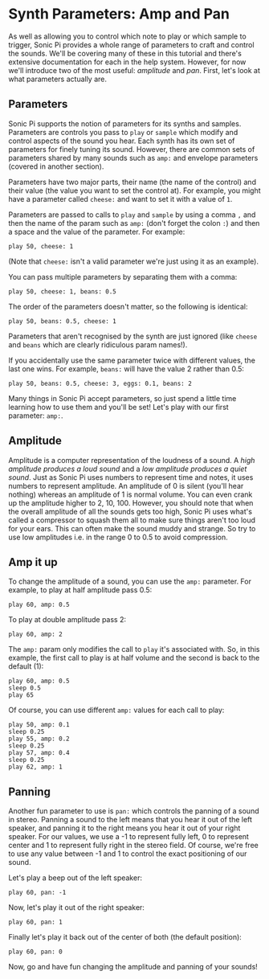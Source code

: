 # Synth Parameters: Amp and Pan

As well as allowing you to control which note to play or which sample to
trigger, Sonic Pi provides a whole range of parameters to craft and
control the sounds. We'll be covering many of these in this tutorial and
there's extensive documentation for each in the help system. However,
for now we'll introduce two of the most useful: *amplitude* and *pan*.
First, let's look at what parameters actually are.


## Parameters

Sonic Pi supports the notion of parameters for its synths and
samples. Parameters are controls you pass to `play` or `sample` which
modify and control aspects of the sound you hear. Each synth has its own
set of parameters for finely tuning its sound. However, there are common
sets of parameters shared by many sounds such as `amp:` and envelope
parameters (covered in another section).

Parameters have two major parts, their name (the name of the control) and
their value (the value you want to set the control at). For example, you
might have a parameter called `cheese:` and want to set it with a value
of `1`.

Parameters are passed to calls to `play` and `sample` by using a comma
`,` and then the name of the param such as `amp:` (don't forget the
colon `:`) and then a space and the value of the parameter. For example:

```
play 50, cheese: 1
```

(Note that `cheese:` isn't a valid parameter we're just using it as an example).

You can pass multiple parameters by separating them with a comma: 

```
play 50, cheese: 1, beans: 0.5
```

The order of the parameters doesn't matter, so the following is identical:

```
play 50, beans: 0.5, cheese: 1
```

Parameters that aren't recognised by the synth are just ignored (like
`cheese` and `beans` which are clearly ridiculous param names!).

If you accidentally use the same parameter twice with different values,
the last one wins. For example, `beans:` will have the value 2 rather
than 0.5:

```
play 50, beans: 0.5, cheese: 3, eggs: 0.1, beans: 2
```

Many things in Sonic Pi accept parameters, so just spend a little time
learning how to use them and you'll be set! Let's play with our first
parameter: `amp:`.

## Amplitude

Amplitude is a computer representation of the loudness of a sound. A
*high amplitude produces a loud sound* and a *low amplitude produces a
quiet sound*. Just as Sonic Pi uses numbers to represent time and notes,
it uses numbers to represent amplitude. An amplitude of 0 is silent
(you'll hear nothing) whereas an amplitude of 1 is normal volume. You
can even crank up the amplitude higher to 2, 10, 100. However, you
should note that when the overall amplitude of all the sounds gets too
high, Sonic Pi uses what's called a compressor to squash them all to
make sure things aren't too loud for your ears. This can often make the
sound muddy and strange. So try to use low amplitudes i.e. in the range
0 to 0.5 to avoid compression.


## Amp it up

To change the amplitude of a sound, you can use the `amp:`
parameter. For example, to play at half amplitude pass 0.5:

```
play 60, amp: 0.5
```

To play at double amplitude pass 2:

```
play 60, amp: 2
```

The `amp:` param only modifies the call to `play` it's associated
with. So, in this example, the first call to play is at half volume and
the second is back to the default (1):

```
play 60, amp: 0.5
sleep 0.5
play 65
```

Of course, you can use different `amp:` values for each call to play:

```
play 50, amp: 0.1
sleep 0.25
play 55, amp: 0.2
sleep 0.25
play 57, amp: 0.4
sleep 0.25
play 62, amp: 1
```

## Panning

Another fun parameter to use is `pan:` which controls the panning of a
sound in stereo. Panning a sound to the left means that you hear it out
of the left speaker, and panning it to the right means you hear it out
of your right speaker. For our values, we use a -1 to represent fully
left, 0 to represent center and 1 to represent fully right in the stereo
field. Of course, we're free to use any value between -1 and 1 to
control the exact positioning of our sound.

Let's play a beep out of the left speaker:

```
play 60, pan: -1
```

Now, let's play it out of the right speaker:

```
play 60, pan: 1
```

Finally let's play it back out of the center of both (the default
position):

```
play 60, pan: 0
```

Now, go and have fun changing the amplitude and panning of your sounds!
